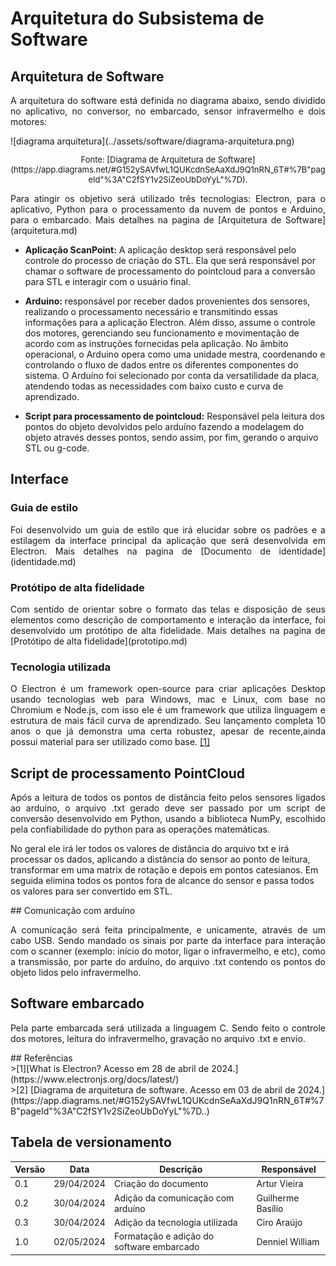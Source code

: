 # Arquitetura do Subsistema de Software

## Arquitetura de Software
<p style="text-align: justify;">
A arquitetura do software está definida no diagrama abaixo, sendo dividido no aplicativo, no conversor, no embarcado, sensor infravermelho e dois motores:
</p>
![diagrama arquitetura](../assets/software/diagrama-arquitetura.png)
<font size="2"><p style="text-align: center">Fonte: [Diagrama de Arquitetura de Software](https://app.diagrams.net/#G152ySAVfwL1QUKcdnSeAaXdJ9Q1nRN_6T#%7B"pageId"%3A"C2fSY1v2SiZeoUbDoYyL"%7D).</p></font>

<p style="text-align: justify;">
Para atingir os objetivo será utilizado três tecnologias: Electron, para o aplicativo, Python para o processamento da nuvem de pontos e Arduino, para o embarcado.
Mais detalhes na pagina de [Arquitetura de Software](arquitetura.md)
</p>

* **Aplicação ScanPoint:** A aplicação desktop será responsável pelo controle do processo de criação do STL. Ela que será responsável por chamar o software de processamento do pointcloud para a conversão para STL e interagir com o usuário final.

* **Arduino:** responsável por receber dados provenientes dos sensores, realizando o processamento necessário e transmitindo essas informações para a aplicação Electron. Além disso, assume o controle dos motores, gerenciando seu funcionamento e movimentação de acordo com as instruções fornecidas pela aplicação. No âmbito operacional, o Arduino opera como uma unidade mestra, coordenando e controlando o fluxo de dados entre os diferentes componentes do sistema. O Arduíno foi selecionado por conta da versatilidade da placa, atendendo todas as necessidades com baixo custo e curva de aprendizado.

* **Script para processamento de pointcloud:** Responsável pela leitura dos pontos do objeto devolvidos pelo arduíno fazendo a modelagem do objeto através desses pontos, sendo assim, por fim, gerando o arquivo STL ou g-code.

## Interface

### Guia de estilo
<p style="text-align: justify;">
Foi desenvolvido um guia de estilo que irá elucidar sobre os padrões e a estilagem da interface principal da aplicação que será desenvolvida em Electron.
Mais detalhes na pagina de [Documento de identidade](identidade.md)
</p>

### Protótipo de alta fidelidade
<p style="text-align: justify;">
Com sentido de orientar sobre o formato das telas e disposição de seus elementos como descrição de comportamento e interação da interface, foi desenvolvido um protótipo de alta fidelidade.
Mais detalhes na pagina de [Protótipo de alta fidelidade](prototipo.md)
</p>

### Tecnologia utilizada
<p style="text-align: justify;">
O Electron é um framework open-source para criar aplicações Desktop usando tecnologias web para Windows, mac e Linux, com base no Chromium e Node.js, com isso ele é um framework que utiliza linguagem e estrutura de mais fácil curva de aprendizado. Seu lançamento completa 10 anos o que já demonstra uma certa robustez, apesar de recente,ainda possui material para ser utilizado como base. <a href="#ref1">[1]</a>
</p>

## Script de processamento PointCloud
<p style="text-align: justify;">
Após a leitura de todos os pontos de distância feito pelos sensores ligados ao arduíno, o arquivo .txt gerado deve ser passado por um script de conversão desenvolvido em Python, usando a biblioteca NumPy, escolhido pela confiabilidade do python para as operações matemáticas.

No geral ele irá ler todos os valores de distância do arquivo txt e irá processar os dados, aplicando a distância do sensor ao ponto de leitura, transformar em uma matrix de rotação e depois em pontos catesianos. Em seguida elimina todos os pontos fora de alcance do sensor e passa todos os valores para ser convertido em STL.
</p>
## Comunicação com arduíno
<p style="text-align: justify;">
A comunicação será feita principalmente, e unicamente, através de um cabo USB. Sendo mandado os sinais por parte da interface para interação com o scanner (exemplo: início do motor, ligar o infravermelho, e etc), como a transmissão, por parte do arduíno, do arquivo .txt contendo os pontos do objeto lidos pelo infravermelho.
</p>

## Software embarcado
<p style="text-align: justify;">
Pela parte embarcada será utilizada a linguagem C. Sendo feito o controle dos motores, leitura do infravermelho, gravação no arquivo .txt e envio.
</p>
## Referências
<div id="ref1"/>
>[1][What is Electron? Acesso em 28 de abril de 2024.](https://www.electronjs.org/docs/latest/)

<div id="ref2"/>
>[2] [Diagrama de arquitetura de software. Acesso em 03 de abril de 2024.](https://app.diagrams.net/#G152ySAVfwL1QUKcdnSeAaXdJ9Q1nRN_6T#%7B"pageId"%3A"C2fSY1v2SiZeoUbDoYyL"%7D..)

## Tabela de versionamento

| Versão| Data | Descrição | Responsável|
|-------|------|-----------|------------|
| 0.1 | 29/04/2024 | Criação do documento | Artur Vieira |
| 0.2 | 30/04/2024 | Adição da comunicação com arduíno | Guilherme Basílio |
| 0.3 | 30/04/2024 | Adição da tecnologia utilizada | Ciro Araújo |
| 1.0 | 02/05/2024 | Formatação e adição do software embarcado | Denniel William |
